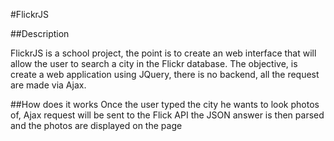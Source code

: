 #FlickrJS

##Description

FlickrJS is a school project, the point is to create an web interface that will allow the user to search a city in the Flickr database.
The objective, is create a web application using JQuery, there is no backend, all the request are made via Ajax.

##How does it works
Once the user typed the city he wants to look photos of, Ajax request will be sent to the Flick API the JSON answer is then parsed and the photos are displayed on the page
